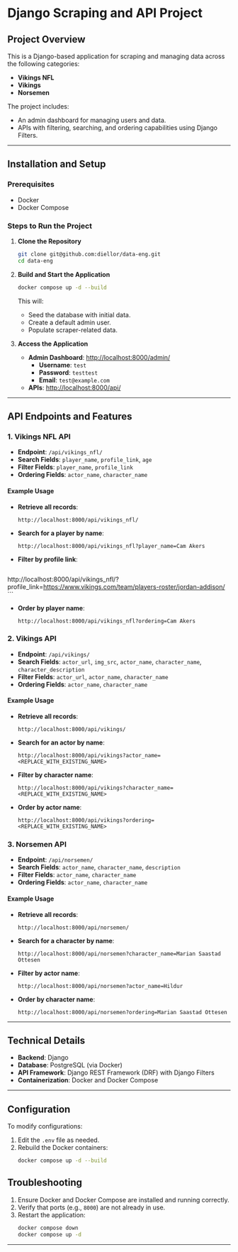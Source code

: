 # Django Scraping and API Project

## Project Overview

This is a Django-based application for scraping and managing data across the following categories:
- **Vikings NFL**
- **Vikings**
- **Norsemen**

The project includes:
- An admin dashboard for managing users and data.
- APIs with filtering, searching, and ordering capabilities using Django Filters.

---

## Installation and Setup

### Prerequisites
- Docker
- Docker Compose

### Steps to Run the Project

1. **Clone the Repository**
   ```bash
   git clone git@github.com:diellor/data-eng.git
   cd data-eng
   ```

2. **Build and Start the Application**
   ```bash
   docker compose up -d --build
   ```
   This will:
   - Seed the database with initial data.
   - Create a default admin user.
   - Populate scraper-related data.

3. **Access the Application**
   - **Admin Dashboard**: [http://localhost:8000/admin/](http://localhost:8000/admin/)
     - **Username**: `test`
     - **Password**: `testtest`
     - **Email**: `test@example.com`
   - **APIs**: [http://localhost:8000/api/](http://localhost:8000/api/)

---

## API Endpoints and Features

### 1. Vikings NFL API
- **Endpoint**: `/api/vikings_nfl/`
- **Search Fields**: `player_name`, `profile_link`, `age`
- **Filter Fields**: `player_name`, `profile_link`
- **Ordering Fields**: `actor_name`, `character_name`

#### Example Usage
- **Retrieve all records**:
  ```
  http://localhost:8000/api/vikings_nfl/
  ```
- **Search for a player by name**:
  ```
  http://localhost:8000/api/vikings_nfl?player_name=Cam Akers
  ```
- **Filter by profile link**:
  ```
 http://localhost:8000/api/vikings_nfl/?profile_link=https://www.vikings.com/team/players-roster/jordan-addison/  ```
- **Order by player name**:
  ```
  http://localhost:8000/api/vikings_nfl?ordering=Cam Akers
  ```

### 2. Vikings API
- **Endpoint**: `/api/vikings/`
- **Search Fields**: `actor_url`, `img_src`, `actor_name`, `character_name`, `character_description`
- **Filter Fields**: `actor_url`, `actor_name`, `character_name`
- **Ordering Fields**: `actor_name`, `character_name`

#### Example Usage
- **Retrieve all records**:
  ```
  http://localhost:8000/api/vikings/
  ```
- **Search for an actor by name**:
  ```
  http://localhost:8000/api/vikings?actor_name=<REPLACE_WITH_EXISTING_NAME>
  ```
- **Filter by character name**:
  ```
  http://localhost:8000/api/vikings?character_name=<REPLACE_WITH_EXISTING_NAME>
  ```
- **Order by actor name**:
  ```
  http://localhost:8000/api/vikings?ordering=<REPLACE_WITH_EXISTING_NAME>
  ```

### 3. Norsemen API
- **Endpoint**: `/api/norsemen/`
- **Search Fields**: `actor_name`, `character_name`, `description`
- **Filter Fields**: `actor_name`, `character_name`
- **Ordering Fields**: `actor_name`, `character_name`

#### Example Usage
- **Retrieve all records**:
  ```
  http://localhost:8000/api/norsemen/
  ```
- **Search for a character by name**:
  ```
  http://localhost:8000/api/norsemen?character_name=Marian Saastad Ottesen
  ```
- **Filter by actor name**:
  ```
  http://localhost:8000/api/norsemen?actor_name=Hildur
  ```
- **Order by character name**:
  ```
  http://localhost:8000/api/norsemen?ordering=Marian Saastad Ottesen
  ```

---

## Technical Details

- **Backend**: Django
- **Database**: PostgreSQL (via Docker)
- **API Framework**: Django REST Framework (DRF) with Django Filters
- **Containerization**: Docker and Docker Compose

---

## Configuration

To modify configurations:
1. Edit the `.env` file as needed.
2. Rebuild the Docker containers:
   ```bash
   docker compose up -d --build
   ```

## Troubleshooting

1. Ensure Docker and Docker Compose are installed and running correctly.
2. Verify that ports (e.g., `8000`) are not already in use.
3. Restart the application:
   ```bash
   docker compose down
   docker compose up -d
   ```

---

